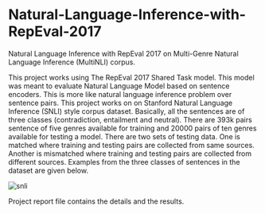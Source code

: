 # Natural-Language-Inference-with-RepEval-2017
Natural Language Inference with RepEval 2017 on Multi-Genre Natural Language Inference (MultiNLI) corpus.

This project works using The RepEval 2017 Shared Task model. This model was meant to evaluate Natural Language Model based on sentence encoders. This is more like natural language inference problem over sentence pairs. This project works on on Stanford Natural Language Inference (SNLI) style corpus dataset. Basically, all the sentences are of three classes (contradiction, entailment and neutral). There are 393k pairs sentence of five genres available for training and 20000 pairs of ten genres available for testing a model. There are two sets of testing data. One is matched where training and testing pairs are collected from same sources. Another is mismatched where training and testing pairs are collected from different sources. Examples from the three classes of sentences in the dataset are given below.

![snli](https://user-images.githubusercontent.com/3108754/147729742-25b80ce0-aad5-444e-8854-2822803b5350.JPG)

Project report file contains the details and the results.
